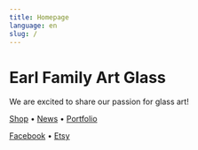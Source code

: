 ```yaml
---
title: Homepage
language: en
slug: /
---
```


# Earl Family Art Glass

We are excited to share our passion for glass art!

[Shop](/shop/) &bull; [News](/posts/) &bull; [Portfolio](/photos/)

[Facebook](https://www.facebook.com/earlfamilyartglass/) &bull; [Etsy](https://www.etsy.com/shop/EarlFamilyArtGlass/)

<!--
[Shop](/posts/) &bull; [News](/categories/) &bull; [Portfolio](/tags/)

[Facebook](/photos/) &bull; [Etsy](/projects/)
-->
